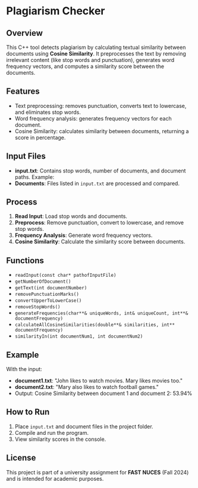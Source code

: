 # Plagiarism Checker

## Overview
This C++ tool detects plagiarism by calculating textual similarity between documents using **Cosine Similarity**. It preprocesses the text by removing irrelevant content (like stop words and punctuation), generates word frequency vectors, and computes a similarity score between the documents.

## Features
- Text preprocessing: removes punctuation, converts text to lowercase, and eliminates stop words.
- Word frequency analysis: generates frequency vectors for each document.
- Cosine Similarity: calculates similarity between documents, returning a score in percentage.

## Input Files
- **input.txt**: Contains stop words, number of documents, and document paths.
  Example:
- **Documents**: Files listed in `input.txt` are processed and compared.

## Process
1. **Read Input**: Load stop words and documents.
2. **Preprocess**: Remove punctuation, convert to lowercase, and remove stop words.
3. **Frequency Analysis**: Generate word frequency vectors.
4. **Cosine Similarity**: Calculate the similarity score between documents.

## Functions
- `readInput(const char* pathofInputFile)`
- `getNumberOfDocument()`
- `getText(int documentNumber)`
- `removePunctuationMarks()`
- `convertUpperToLowerCase()`
- `removeStopWords()`
- `generateFrequencies(char**& uniqueWords, int& uniqueCount, int**& documentFrequency)`
- `calculateAllCosineSimilarities(double**& similarities, int** documentFrequency)`
- `similarityIn(int documentNum1, int documentNum2)`

## Example
With the input:
- **document1.txt**: "John likes to watch movies. Mary likes movies too."
- **document2.txt**: "Mary also likes to watch football games."
- Output: Cosine Similarity between document 1 and document 2: 53.94%


## How to Run
1. Place `input.txt` and document files in the project folder.
2. Compile and run the program.
3. View similarity scores in the console.

## License
This project is part of a university assignment for **FAST NUCES** (Fall 2024) and is intended for academic purposes.
